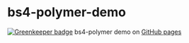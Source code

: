 # bs4-polymer-demo

[![Greenkeeper badge](https://badges.greenkeeper.io/patkub/bs4-polymer-demo.svg)](https://greenkeeper.io/)
bs4-polymer demo on [GitHub pages](https://patkub.github.io/bs4-polymer-demo/)
